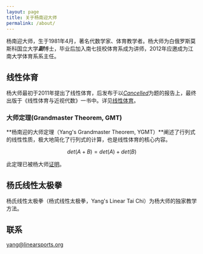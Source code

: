 ```yaml
---
layout: page
title: 关于杨南迎大师
permalink: /about/
---
```


杨南迎大师，生于1981年4月，著名代数学家、体育教学者。杨大师为白俄罗斯莫斯科国立大学***副***博士，毕业后加入南七技校体育系成为讲师，2012年应邀成为江南大学体育系系主任。

## 线性体育

杨大师最初于2011年提出了线性体育，后发布于以[*Cancelled*](/posts/cancelled.html)为题的报告上，最终出版于《线性体育与近视代数》一书中。详见[线性体育](https://linearsports.org)。

### 大师定理(Grandmaster Theorem, GMT)
**杨南迎的大师定理（Yang's Grandmaster Theorem, YGMT）**阐述了行列式的线性性质，极大地简化了行列式的计算，也是线性体育的核心内容。

$$ det(A+B) = det(A) + det(B) $$

此定理已被杨大师[证明](/posts/determinant-2.html)。

## 杨氏线性太极拳

杨氏线性太极拳（杨式线性太极拳，Yang's Linear Tai Chi）为杨大师的独家教学方法。

## 联系

[yang@linearsports.org](mailto:yang@linearsports.org)
